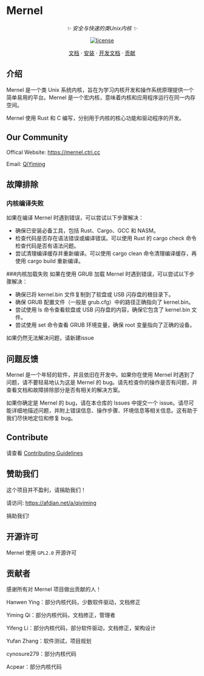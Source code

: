 # Mernel
<div align="center">

_✨ 安全与快速的类Unix内核 ✨_

</div>

<p align="center">
  <a href="https://raw.githubusercontent.com/Maxx-Developers/Mernel/master/LICENSE">
    <img src="https://img.shields.io/github/license/Maxx-Developers/Mernel" alt="license">
</p>


<p align="center">
  <a href="mernel.ctri.cc/docs">文档</a>
  ·
  <a href="https:/mernel.ctri.cc/docs/start/installation">安装</a>
  ·
  <a href="https://mernel.ctri.cc/dev-docs">开发文档</a>
  ·
  <a href="">贡献</a>
</p>

## 介绍

Mernel 是一个类 Unix 系统内核，旨在为学习内核开发和操作系统原理提供一个简单易用的平台。Mernel 是一个宏内核，意味着内核和应用程序运行在同一内存空间。

Mernel 使用 Rust 和 C 编写，分别用于内核的核心功能和驱动程序的开发。



## Our Community

Offical Website: https://mernel.ctri.cc


Email: [QiYiming](mailto:qiyiming@codereservice.top)




## 故障排除
### 内核编译失败
如果在编译 Mernel 时遇到错误，可以尝试以下步骤解决：

- 确保已安装必备工具，包括 Rust、Cargo、GCC 和 NASM。
- 检查代码是否存在语法错误或编译错误。可以使用 Rust 的 cargo check 命令检查代码是否有语法问题。
- 尝试清理编译缓存并重新编译。可以使用 cargo clean 命令清理编译缓存，再使用 cargo build 重新编译。

###内核加载失败
如果在使用 GRUB 加载 Mernel 时遇到错误，可以尝试以下步骤解决：

- 确保已将 kernel.bin 文件复制到了软盘或 USB 闪存盘的根目录下。
- 确保 GRUB 配置文件（一般是 grub.cfg）中的路径正确指向了 kernel.bin。
- 尝试使用 ls 命令查看软盘或 USB 闪存盘的内容，确保它包含了 kernel.bin 文件。
- 尝试使用 set 命令查看 GRUB 环境变量，确保 root 变量指向了正确的设备。

如果仍然无法解决问题，请新建issue

## 问题反馈

Mernel 是一个年轻的软件，并且依旧在开发中。如果你在使用 Mernel 时遇到了问题，请不要轻易地认为这是 Mernel 的 bug。请先检查你的操作是否有问题，并查看文档和故障排除部分是否有相关的解决方案。

如果你确定是 Mernel 的 bug，请在本仓库的 Issues 中提交一个 issue。请尽可能详细地描述问题，并附上错误信息、操作步骤、环境信息等相关信息。这有助于我们尽快地定位和修复 bug。



## Contribute

请查看 [Contributing Guidelines](./CONTRIBUTING.md)


## 赞助我们
这个项目并不盈利，请捐助我们！

请访问: https://afdian.net/a/qiyiming

捐助我们!


## 开源许可

Mernel 使用 ```GPL2.0``` 开源许可


## 贡献者
感谢所有对 Mernel 项目做出贡献的人！

Hanwen Ying：部分内核代码，少数软件驱动，文档修正

Yiming Qi：部分内核代码，文档修正，管理者

Yifeng Li：部分内核代码，部分软件驱动，文档修正，架构设计

Yufan Zhang：软件测试，项目规划

cynosure279：部分内核代码

Acpear：部分内核代码

